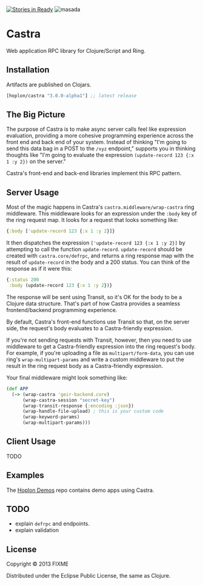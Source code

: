 [![Stories in Ready](https://badge.waffle.io/tailrecursion/castra.png?label=ready&title=Ready)](https://waffle.io/tailrecursion/castra)
![masada][2]

# Castra

Web application RPC library for Clojure/Script and Ring.

## Installation

Artifacts are published on Clojars.

[](dependency)
```clojure
[hoplon/castra "3.0.0-alpha1"] ;; latest release
```
[](/dependency)

## The Big Picture

The purpose of Castra is to make async server calls feel like
expression evaluation, providing a more cohesive programming
experience across the front end and back end of your system. Instead
of thinking "I'm going to send this data bag in a POST to the `/xyz`
endpoint," supports you in thinking thoughts like "I'm going to
evaluate the expression `(update-record 123 {:x 1 :y 2})` on the
server."

Castra's front-end and back-end libraries implement this RPC pattern.

## Server Usage

Most of the magic happens in Castra's `castra.middleware/wrap-castra`
ring middleware. This middleware looks for an expression under the
`:body` key of the ring request map. It looks for a request that looks
something like:

```clojure
{:body ['update-record 123 {:x 1 :y 2}]}
```

It then dispatches the expression `['update-record 123 {:x 1 :y 2}]`
by attempting to call the function `update-record`. `update-record`
should be created with `castra.core/defrpc`, and returns a ring
response map with the result of `update-record` in the body and a 200
status. You can think of the response as if it were this:

```clojure
{:status 200
 :body (update-record 123 {:x 1 :y 2})}
```

The response will be sent using Transit, so it's OK for the body to be
a Clojure data structure. That's part of how Castra provides a
seamless frontend/backend programming experience.

By default, Castra's front-end functions use Transit so that, on the
server side, the request's body evaluates to a Castra-friendly
expression.

If you're not sending requests with Transit, however, then you need to
use middleware to get a Castra-friendly expression into the ring
request's body. For example, if you're uploading a file as
`multipart/form-data`, you can use ring's `wrap-multipart-params` and
write a custom middleware to put the result in the ring request body
as a Castra-friendly expression.

Your final middleware might look something like:

```clojure
(def APP
  (-> (wrap-castra 'geir-backend.core)
      (wrap-castra-session "secret-key")
      (wrap-transit-response {:encoding :json})
      (wrap-handle-file-upload) ; this is your custom code
      (wrap-keyword-params)
      (wrap-multipart-params)))
```

## Client Usage

TODO

## Examples

The [Hoplon Demos][1] repo contains demo apps using Castra.

## TODO

* explain `defrpc` and endpoints.
* explain validation

## License

Copyright © 2013 FIXME

Distributed under the Eclipse Public License, the same as Clojure.

[1]: https://github.com/hoplon/demos
[2]: https://raw.github.com/hoplon/castra/master/img/Masada.png
